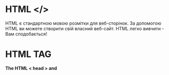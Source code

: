 # HTML </>
HTML є стандартною мовою розмітки для веб-сторінок.
За допомогою HTML ви можете створити свій власний веб-сайт.
HTML легко вивчити - Вам сподобається!<br />
# HTML TAG
**The HTML < head > and <title> elements**  <br />
The HTML <head> Element
The <head> element is a container for metadata (data about data) and is placed between the <html> tag and the <body> tag.
HTML metadata is data about the HTML document. Metadata is not displayed.
Metadata typically define the document title, character set, styles, scripts, and other meta information.
The HTML <title> Element
The <title> element defines the title of the document. The title must be text-only, and it is shown in the browser's title bar or in the page's tab.
The <title> element is required in HTML documents!
The content of a page title is very important for search engine optimization (SEO)! The page title is used by search engine algorithms to decide the order when listing pages in search results.
The <title> element:
defines a title in the browser toolbar
provides a title for the page when it is added to favorites
displays a title for the page in search engine-results
So, try to make the title as accurate and meaningful as possible!
A simple HTML document:

```javascript
Example
<!DOCTYPE html>
<html>
<head>
  <title>A Meaningful Page Title</title>
</head>
<body>

The content of the document......

</body>
</html>
```

**HTML Headings** <br />
HTML headings are defined with the < h1 > to < h6 > tags.< h1 > defines the most important heading. < h6 > defines the least important heading: 

```javascript
Example
<h1>This is heading 1</h1>
<h2>This is heading 2</h2>
<h3>This is heading 3</h3>
```
  
**HTML Paragraphs** <br />
HTML paragraphs are defined with the < p > tag:
```javascript
Example
<p>This is a paragraph.</p>
<p>This is another paragraph.</p>
```
**HTML Links** <br />
  HTML links are defined with the < a > tag:
```javascript
Example
<a href="https://www.w3schools.com">This is a link</a>
```
**HTML Images** <br />
HTML images are defined with the <img> tag.
The source file (src), alternative text (alt), width, and height are provided as attributes:

```javascript
Example
<img src="w3schools.jpg" alt="W3Schools.com" width="104" height="142">
```
**HTML Formatting Elements** <br />
Formatting elements were designed to display special types of text:
```javascript
<b> - Bold text
<strong> - Important text
<i> - Italic text
<em> - Emphasized text
<mark> - Marked text
<small> - Smaller text
<del> - Deleted text
<ins> - Inserted text
<sub> - Subscript text
<sup> - Superscript text
```
**Define an HTML Table** <br />
A table in HTML consists of table cells inside rows and columns.
```javascript
Example
A simple HTML table:
<table>
  <tr>
    <th>Company</th>
    <th>Contact</th>
    <th>Country</th>
  </tr>
  <tr>
    <td>Alfreds Futterkiste</td>
    <td>Maria Anders</td>
    <td>Germany</td>
  </tr>
  <tr>
    <td>Centro comercial Moctezuma</td>
    <td>Francisco Chang</td>
    <td>Mexico</td>
  </tr>
</table>
```
**Unordered HTML List** <br />
An unordered list starts with the < ul > tag. Each list item starts with the < li > tag.

The list items will be marked with bullets (small black circles) by default:
```javascript
Example
<ul>
  <li>Coffee</li>
  <li>Tea</li>
  <li>Milk</li
```
**The HTML < input > element** <br />
```javascript
An HTML form with three input fields; two text fields and one submit button:
Example
<form action="/action_page.php">
  <label for="fname">First name:</label>
  <input type="text" id="fname" name="fname"> <br />
  <label for="lname">Last name:</label>
  <input type="text" id="lname" name="lname"> <br />
  <input type="submit" value="Submit">
</form>
```
**The HTML < form > element** <br />
An HTML form with two input fields and one submit button:
```javascript
Example
<form action="/action_page.php" method="get">
  <label for="fname">First name:</label>
  <input type="text" id="fname" name="fname"> <br />
  <label for="lname">Last name:</label>
  <input type="text" id="lname" name="lname"> <br />
  <input type="submit" value="Submit">
</form>
```
**The HTML < div > element** <br />
The <div> tag defines a division or a section in an HTML document.
The <div> tag is used as a container for HTML elements - which is then styled with CSS or manipulated with JavaScript.
The <div> tag is easily styled by using the class or id attribute.
Any sort of content can be put inside the <div> tag! <br />

**The HTML < span > element** <br />
The <span> tag is an inline container used to mark up a part of a text, or a part of a document.
The <span> tag is easily styled by CSS or manipulated with JavaScript using the class or id attribute.
The <span> tag is much like the <div> element, but <div> is a block-level element and <span> is an inline element.<br />

**The HTML <script> element** <br />
Write "Hello JavaScript!" with JavaScript:
```javascript
Example
<script>
document.getElementById("demo").innerHTML = "Hello JavaScript!";
</script>
```
**The HTML <style> element** <br />
Use of the <style> element to apply a simple style sheet to an HTML document:
```javascript
Example

<html>
<head>
<style>
  h1 {color:red;}
  p {color:blue;}
</style>
</head>
<body>

<h1>A heading</h1>
<p>A paragraph.</p>

</body>
</html>
```
**The HTML < br/ > element** <br />
Insert single line breaks in a text:
```javascript
<p>To force <br/> line breaks <br /> in a text, <br /> use the br <br /> element.</p>
```
**The HTML < hr > element** <br />
Use the < hr > tag to define thematic changes in the content:

```javascript
<h1>The Main Languages of the Web</h1>

<p>HTML is the standard markup language for creating Web pages. HTML describes the structure of a Web page, and consists of a series of elements. HTML elements tell the browser how to display the content.</p>

<hr>

<p>CSS is a language that describes how HTML elements are to be displayed on screen, paper, or in other media. CSS saves a lot of work, because it can control the layout of multiple web pages all at once.</p>
```
# HTML ATTRIBUTE
Атрибути HTML
Усі елементи HTML можуть мати атрибути
Атрибути надають додаткову інформацію про елементи
Атрибути завжди вказуються в початковому тегу
Атрибути зазвичай складаються з пар ім’я/значення, наприклад: name="value"<br/>
**The href Attribute** <br />
The <a> tag defines a hyperlink. The href attribute specifies the URL of the page the link goes to:
```javascript
Example
<a href="https://www.w3schools.com">Visit W3Schools</a>
```
**The src Attribute** <br />
The <img> tag is used to embed an image in an HTML page. The src attribute specifies the path to the image to be displayed:

```javascript
Example
<img src="img_girl.jpg">
```
**The width and height Attributes** <br />
The <img> tag should also contain the width and height attributes, which specify the width and height of the image (in pixels):

```javascript
Example
<img src="img_girl.jpg" width="500" height="600">
```
**The alt Attribute** <br />
The required alt attribute for the <img> tag specifies an alternate text for an image, if the image for some reason cannot be displayed. This can be due to a slow connection, or an error in the src attribute, or if the user uses a screen reader.

```javascript
Example
<img src="img_girl.jpg" alt="Girl with a jacket">
```
**The style Attribute** <br />
The style attribute is used to add styles to an element, such as color, font, size, and more.
```javascript
Example
<p style="color:red;">This is a red paragraph.</p>
```
**The lang Attribute** <br />
You should always include the lang attribute inside the <html> tag, to declare the language of the Web page. This is meant to assist search engines and browsers.

The following example specifies English as the language:
```javascript
<!DOCTYPE html>
<html lang="en">
<body>
...
</body>
</html>
```
# HTML CLASS 
Using The class Attribute
The class attribute is often used to point to a class name in a style sheet. It can also be used by a JavaScript to access and manipulate elements with the specific class name.
In the following example we have three <div> elements with a class attribute with the value of "city". All of the three <div> elements will be styled equally according to the .city style definition in the head section:
```javascript
Example
<!DOCTYPE html>
<html>
<head>
<style>
.city {
  background-color: tomato;
  color: white;
  border: 2px solid black;
  margin: 20px;
  padding: 20px;
}
</style>
</head>
<body>

<div class="city">
  <h2>London</h2>
  <p>London is the capital of England.</p>
</div>

<div class="city">
  <h2>Paris</h2>
  <p>Paris is the capital of France.</p>
</div>

<div class="city">
  <h2>Tokyo</h2>
  <p>Tokyo is the capital of Japan.</p>
</div>

</body>
</html>
```
# HTML ID 
Using The id Attribute
The id attribute specifies a unique id for an HTML element. The value of the id attribute must be unique within the HTML document.

The id attribute is used to point to a specific style declaration in a style sheet. It is also used by JavaScript to access and manipulate the element with the specific id.

The syntax for id is: write a hash character (#), followed by an id name. Then, define the CSS properties within curly braces {}.

In the following example we have an < h1 > element that points to the id name "myHeader". This < h1 > element will be styled according to the # myHeader style definition in the head section:
```javascript
Example
<!DOCTYPE html>
<html>
<head>
<style>
#myHeader {
  background-color: lightblue;
  color: black;
  padding: 40px;
  text-align: center;
}
</style>
</head>
<body>

<h1 id="myHeader">My Header</h1>

</body>
</html>
```

